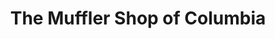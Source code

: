 ---
title: "The Muffler Shop of Columbia"
url: /columbia/the-muffler-shop-of-columbia/
shop: car repair
---